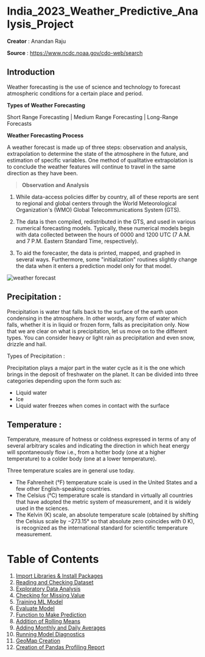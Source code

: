 # India_2023_Weather_Predictive_Analysis_Project

**Creator** : Anandan Raju

**Source** : https://www.ncdc.noaa.gov/cdo-web/search

## Introduction

Weather forecasting is the use of science and technology to forecast atmospheric conditions for a certain place and period.

**Types of Weather Forecasting**

Short Range Forecasting | Medium Range Forecasting | Long-Range Forecasts

**Weather Forecasting Process**

A weather forecast is made up of three steps: observation and analysis, extrapolation to determine the state of the atmosphere in the future, and estimation of specific variables. One method of qualitative extrapolation is to conclude the weather features will continue to travel in the same direction as they have been.

> **Observation and Analysis**

1. While data-access policies differ by country, all of these reports are sent to regional and global centers through the World Meteorological Organization's (WMO) Global Telecommunications System (GTS).

2. The data is then compiled, redistributed in the GTS, and used in various numerical forecasting models. Typically, these numerical models begin with data collected between the hours of 0000 and 1200 UTC (7 A.M. and 7 P.M. Eastern Standard Time, respectively).

3. To aid the forecaster, the data is printed, mapped, and graphed in several ways. Furthermore, some "initialization" routines slightly change the data when it enters a prediction model only for that model.

![weather forecast](https://user-images.githubusercontent.com/110320717/215154411-e1cfddd6-6964-45a7-86c9-b7e0d78e36b3.jpg)

## Precipitation :

Precipitation is water that falls back to the surface of the earth upon condensing in the atmosphere. In other words, any form of water which falls, whether it is in liquid or frozen form, falls as precipitation only. Now that we are clear on what is precipitation, let us move on to the different types. You can consider heavy or light rain as precipitation and even snow, drizzle and hail.

Types of Precipitation : 

Precipitation plays a major part in the water cycle as it is the one which brings in the deposit of freshwater on the planet. It can be divided into three categories depending upon the form such as:

- Liquid water
- Ice
- Liquid water freezes when comes in contact with the surface

## Temperature :

Temperature, measure of hotness or coldness expressed in terms of any of several arbitrary scales and indicating the direction in which heat energy will spontaneously flow i.e., from a hotter body (one at a higher temperature) to a colder body (one at a lower temperature).

Three temperature scales are in general use today. 

- The Fahrenheit (°F) temperature scale is used in the United States and a few other English-speaking countries. 
- The Celsius (°C) temperature scale is standard in virtually all countries that have adopted the metric system of measurement, and it is widely used in the sciences. 
- The Kelvin (K) scale, an absolute temperature scale (obtained by shifting the Celsius scale by −273.15° so that absolute zero coincides with 0 K), is recognized as the international standard for scientific temperature measurement.

<a id="table"></a>
# Table of Contents

1. [Import Libraries & Install Packages](#import)
2. [Reading and Checking Dataset](#read)
3. [Exploratory Data Analysis](#eda)
4. [Checking for Missing Value](#check)
5. [Training ML Model](#train)
6. [Evaluate Model](#eva)
7. [Function to Make Prediction](#func)
8. [Addition of Rolling Means](#roll)
9. [Adding Monthly and Daily Averages](#add)
10. [Running Model Diagnostics](#run)
11. [GeoMap Creation](#geo)
12. [Creation of Pandas Profiling Report](#create)
